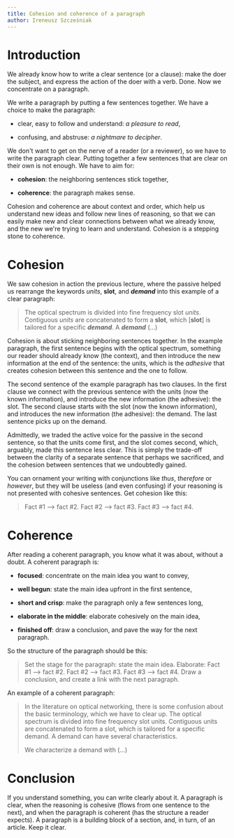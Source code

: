 ```yaml
---
title: Cohesion and coherence of a paragraph
author: Ireneusz Szcześniak
---
```


Introduction
============

We already know how to write a clear sentence (or a clause): make the
doer the subject, and express the action of the doer with a verb.
Done.  Now we concentrate on a paragraph.

We write a paragraph by putting a few sentences together.  We have a
choice to make the paragraph:

* clear, easy to follow and understand: *a pleasure to read*,

* confusing, and abstruse: *a nightmare to decipher*.

We don't want to get on the nerve of a reader (or a reviewer), so we
have to write the paragraph clear.  Putting together a few sentences
that are clear on their own is not enough.  We have to aim for:

* **cohesion**: the neighboring sentences stick together,

* **coherence**: the paragraph makes sense.

Cohesion and coherence are about context and order, which help us
understand new ideas and follow new lines of reasoning, so that we can
easily make new and clear connections between what we already know,
and the new we're trying to learn and understand.  Cohesion is a
stepping stone to coherence.

Cohesion
========

We saw cohesion in action the previous lecture, where the passive
helped us rearrange the keywords *units*, **slot**, and ***demand***
into this example of a clear paragraph:

> The optical spectrum is divided into fine frequency slot *units*.
> Contiguous *units* are concatenated to form a **slot**, which
> [**slot**] is tailored for a specific ***demand***.  A ***demand***
> (...)

Cohesion is about sticking neighboring sentences together.  In the
example paragraph, the first sentence begins with the optical
spectrum, something our reader should already know (the context), and
then introduce the new information at the end of the sentence: the
units, which is the *adhesive* that creates cohesion between this
sentence and the one to follow.

The second sentence of the example paragraph has two clauses.  In the
first clause we connect with the previous sentence with the units (now
the known information), and introduce the new information (the
adhesive): the slot.  The second clause starts with the slot (now the
known information), and introduces the new information (the adhesive):
the demand.  The last sentence picks up on the demand.

Admittedly, we traded the active voice for the passive in the second
sentence, so that the units come first, and the slot comes second,
which, arguably, made this sentence less clear.  This is simply the
trade-off between the clarity of a separate sentence that perhaps we
sacrificed, and the cohesion between sentences that we undoubtedly
gained.

You can ornament your writing with conjunctions like *thus*,
*therefore* or *however*, but they will be useless (and even
confusing) if your reasoning is not presented with cohesive sentences.
Get cohesion like this:

> Fact #1 --> fact #2.  Fact #2 --> fact #3.  Fact #3 --> fact #4.

Coherence
=========

After reading a coherent paragraph, you know what it was about,
without a doubt.  A coherent paragraph is:

* **focused**: concentrate on the main idea you want to convey,

* **well begun**: state the main idea upfront in the first sentence,

* **short and crisp**: make the paragraph only a few sentences long,

* **elaborate in the middle**: elaborate cohesively on the main idea,

* **finished off**: draw a conclusion, and pave the way for the next
  paragraph.

So the structure of the paragraph should be this:

> Set the stage for the paragraph: state the main idea.  Elaborate:
> Fact #1 --> fact #2.  Fact #2 --> fact #3.  Fact #3 --> fact #4.
> Draw a conclusion, and create a link with the next paragraph.

An example of a coherent paragraph:

> In the literature on optical networking, there is some confusion
> about the basic terminology, which we have to clear up.  The optical
> spectrum is divided into fine frequency slot units.  Contiguous
> units are concatenated to form a slot, which is tailored for a
> specific demand.  A demand can have several characteristics.
>
> We characterize a demand with (...)

Conclusion
==========

If you understand something, you can write clearly about it.  A
paragraph is clear, when the reasoning is cohesive (flows from one
sentence to the next), and when the paragraph is coherent (has the
structure a reader expects).  A paragraph is a building block of a
section, and, in turn, of an article.  Keep it clear.
